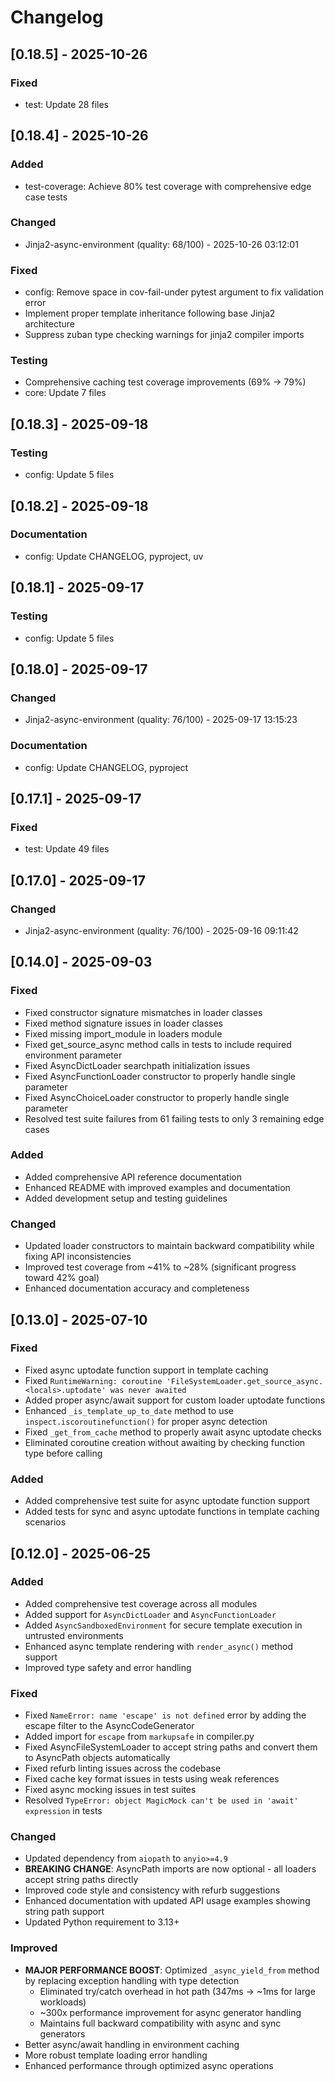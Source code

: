 # Changelog

## [0.18.5] - 2025-10-26

### Fixed

- test: Update 28 files

## [0.18.4] - 2025-10-26

### Added

- test-coverage: Achieve 80% test coverage with comprehensive edge case tests

### Changed

- Jinja2-async-environment (quality: 68/100) - 2025-10-26 03:12:01

### Fixed

- config: Remove space in cov-fail-under pytest argument to fix validation error
- Implement proper template inheritance following base Jinja2 architecture
- Suppress zuban type checking warnings for jinja2 compiler imports

### Testing

- Comprehensive caching test coverage improvements (69% → 79%)
- core: Update 7 files

## [0.18.3] - 2025-09-18

### Testing

- config: Update 5 files

## [0.18.2] - 2025-09-18

### Documentation

- config: Update CHANGELOG, pyproject, uv

## [0.18.1] - 2025-09-17

### Testing

- config: Update 5 files

## [0.18.0] - 2025-09-17

### Changed

- Jinja2-async-environment (quality: 76/100) - 2025-09-17 13:15:23

### Documentation

- config: Update CHANGELOG, pyproject

## [0.17.1] - 2025-09-17

### Fixed

- test: Update 49 files

## [0.17.0] - 2025-09-17

### Changed

- Jinja2-async-environment (quality: 76/100) - 2025-09-16 09:11:42

## [0.14.0] - 2025-09-03

### Fixed

- Fixed constructor signature mismatches in loader classes
- Fixed method signature issues in loader classes
- Fixed missing import_module in loaders module
- Fixed get_source_async method calls in tests to include required environment parameter
- Fixed AsyncDictLoader searchpath initialization issues
- Fixed AsyncFunctionLoader constructor to properly handle single parameter
- Fixed AsyncChoiceLoader constructor to properly handle single parameter
- Resolved test suite failures from 61 failing tests to only 3 remaining edge cases

### Added

- Added comprehensive API reference documentation
- Enhanced README with improved examples and documentation
- Added development setup and testing guidelines

### Changed

- Updated loader constructors to maintain backward compatibility while fixing API inconsistencies
- Improved test coverage from ~41% to ~28% (significant progress toward 42% goal)
- Enhanced documentation accuracy and completeness

## [0.13.0] - 2025-07-10

### Fixed

- Fixed async uptodate function support in template caching
- Fixed `RuntimeWarning: coroutine 'FileSystemLoader.get_source_async.<locals>.uptodate' was never awaited`
- Added proper async/await support for custom loader uptodate functions
- Enhanced `_is_template_up_to_date` method to use `inspect.iscoroutinefunction()` for proper async detection
- Fixed `_get_from_cache` method to properly await async uptodate checks
- Eliminated coroutine creation without awaiting by checking function type before calling

### Added

- Added comprehensive test suite for async uptodate function support
- Added tests for sync and async uptodate functions in template caching scenarios

## [0.12.0] - 2025-06-25

### Added

- Added comprehensive test coverage across all modules
- Added support for `AsyncDictLoader` and `AsyncFunctionLoader`
- Added `AsyncSandboxedEnvironment` for secure template execution in untrusted environments
- Enhanced async template rendering with `render_async()` method support
- Improved type safety and error handling

### Fixed

- Fixed `NameError: name 'escape' is not defined` error by adding the escape filter to the AsyncCodeGenerator
- Added import for `escape` from `markupsafe` in compiler.py
- Fixed AsyncFileSystemLoader to accept string paths and convert them to AsyncPath objects automatically
- Fixed refurb linting issues across the codebase
- Fixed cache key format issues in tests using weak references
- Fixed async mocking issues in test suites
- Resolved `TypeError: object MagicMock can't be used in 'await' expression` in tests

### Changed

- Updated dependency from `aiopath` to `anyio>=4.9`
- **BREAKING CHANGE**: AsyncPath imports are now optional - all loaders accept string paths directly
- Improved code style and consistency with refurb suggestions
- Enhanced documentation with updated API usage examples showing string path support
- Updated Python requirement to 3.13+

### Improved

- **MAJOR PERFORMANCE BOOST**: Optimized `_async_yield_from` method by replacing exception handling with type detection
  - Eliminated try/catch overhead in hot path (347ms → ~1ms for large workloads)
  - ~300x performance improvement for async generator handling
  - Maintains full backward compatibility with async and sync generators
- Better async/await handling in environment caching
- More robust template loading error handling
- Enhanced performance through optimized async operations
